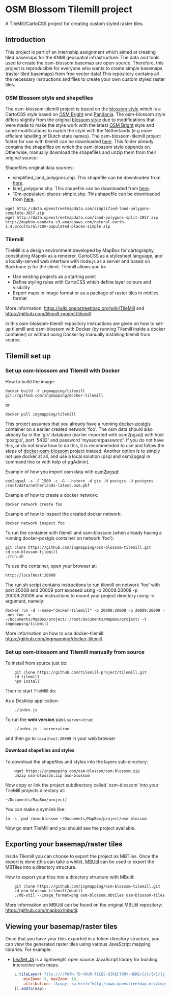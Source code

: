 # OSM Blossom Tilemill project

A TileMill/CartoCSS project for creating custom styled raster tiles. 

## Introduction  

This project is part of an internship assignment which aimed at creating tiled basemaps for the KNMI geospatial infrastructure. The data and tools used to create the osm-blossom basemap are open-source. Therefore, this project is reproducible for everyone who wants to create simple basemaps (raster tiled basemaps) from free vector data! This repository contains all the necessary instructions and files to create your own custom styled raster tiles. 

### OSM Blossom style and shapefiles
The osm-blossom-tilemill project is based on the [blossom style](https://github.com/stekhn/blossom) which is a CartoCSS style based on [OSM Bright](http://github.com/mapbox/osm-bright/) and [Pandonia](https://github.com/flickr/Pandonia). The osm-blossom style differs slightly from the original [blossom style](https://github.com/stekhn/blossom) due to modifications that were made to make the style work with the latest [OSM Bright](http://github.com/mapbox/osm-bright/) style and some modifications to match the style with the Netherlands (e.g more efficient labelling of Dutch state names). The osm-blossom-tilemill project folder for use with tilemill can be downloaded [here](https://ingmapping.com/osm-blossm/osm-blossom.zip). This folder already contains the shapefiles on which the osm-blossom style depends on. Otherwise, manually download the shapefiles and unzip them from their original source:

Shapefiles original data sources:
* simplified_land_polygons.shp. This shapefile can be downloaded from [here](http://data.openstreetmapdata.com/simplified-land-polygons-complete-3857.zip).
* land_polygons.shp. This shapefile can be downloaded from [here](http://data.openstreetmapdata.com/land-polygons-split-3857.zip).
* 10m-populated-places-simple.shp. This shapefile can be downloaded from [here](http://mapbox-geodata.s3.amazonaws.com/natural-earth-1.4.0/cultural/10m-populated-places-simple.zip).

```
wget http://data.openstreetmapdata.com/simplified-land-polygons-complete-3857.zip
wget http://data.openstreetmapdata.com/land-polygons-split-3857.zip
http://mapbox-geodata.s3.amazonaws.com/natural-earth-1.4.0/cultural/10m-populated-places-simple.zip

```

### Tilemill

TileMill is a design environment developed by MapBox for cartography, constituting Mapnik as a renderer, CartoCSS as a stylesheet language, and a locally-served web interface with node.js as a server and based on Backbone.js for the client. Tilemill allows you to:

* Use existing projects as a starting point 
* Define styling rules with CartoCSS which define layer colours and visibility
* Export maps in image format or as a package of raster tiles in mbtiles format

More information: https://wiki.openstreetmap.org/wiki/TileMill and https://github.com/tilemill-project/tilemill.

In this osm-blossom-tilemill repository instructions are given on how to set-up tilemill and osm-blossom with Docker (by running Tilemill inside a docker container) or without using Docker by manually installing tilemill from source.

## Tilemill set up

### Set up osm-blossom and Tilemill with Docker 

How to build the image:

```
docker build -t ingmapping/tilemill git://github.com/ingmapping/docker-tilemill
```

or 

```
docker pull ingmapping/tilemill
```

This project assumes that you already have a running [docker-postgis](https://www.github.com/ingmapping/docker-postgis/) container on a earlier created network 'foo'. The osm data should also already by in the 'gis' database (earlier imported with osm2pgsql) with host 'postgis', port '5432' and password 'mysecretpassword'. If you do not have this, or do not know how to do this, it is recommended to use and follow the steps of [docker-osm-blossom](https://www.github.com/ingmapping/docker-osm-blossom) project instead. Another option is to simply not use docker at all, and use a local solution (psql and osm2pgsql in command line or with help of pgAdmin).

Example of how you import osm data with [osm2pgsql](https://github.com/openstreetmap/osm2pgsql):

```
osm2pgsql -s -C 1500 -c -G --hstore -d gis -H postgis -U postgres /root/data/netherlands-latest.osm.pbf
```

Example of how to create a docker network:

```
docker network create foo
```

Example of how to inspect the created docker network:

```
docker network inspect foo
```

To run the container with tilemill and osm-blossom (when already having a running docker-postgis container on network 'foo'):

```
git clone https://github.com/ingmapping/osm-blossom-tilemill.git
cd osm-blossom-tilemill
./run.sh
```

To use the container, open your browser at:

```
http://localhost:20009
```

The run.sh script contains instructions to run tilemill on network 'foo' with port 20008 and 20009 port exposed using -p 20008:20008 -p 20009:20009 and instructions to mount your project directory using -v argument, namely:

```
docker run -d --name="docker-tilemill" -p 20008:20008 -p 20009:20009 --net foo -v ~/Documents/MapBox/project/:/root/Documents/MapBox/project/ -t ingmapping/tilemill
```

More information on how to use docker-tilemill: https://github.com/ingmapping/docker-tilemill. 

### Set up osm-blossom and Tilemill manually from source

To install from source just do:
```
    git clone https://github.com/tilemill-project/tilemill.git
    cd tilemill
    npm install
```
Then to start TileMill do:

As a Desktop application:
```
    ./index.js 
```
To run the **web version** pass `server=true`: 
```
    ./index.js --server=true
```
and then go to `localhost:20009` in your web browser

#### Download shapefiles and styles

To download the shapefiles and styles into the layers sub-directory:

```
    wget https://ingmapping.com/osm-blossom/osm-blossom.zip
    unzip osm-blossom.zip osm-blossom
```

Now copy or link the project subdirectory called 'osm-blossom' into
your TileMill projects directory at:

    ~/Documents/MapBox/project/

You can make a symlink like:

    ln -s `pwd`/osm-blossom ~/Documents/MapBox/project/osm-blossom

Now go start TileMill and you should see the project available.

## Exporting your basemap/raster tiles

Inside Tilemill you can choose to export the project as MBTiles. Once the export is done (this can take a while), [MBUtil](https://github.com/mapbox/mbutil) can be used to export the MBTiles into a directory structure.

How to export your tiles into a directory structure with MButil:

```
    git clone https://github.com/ingmapping/osm-blossom-tilemill.git
    cd osm-blossom-tilemill/mbutil
    ./mb-util --image_format=png osm-blossom.mbtiles osm-blossom-tiles
```
More information on MBUtil can be found on the original MBUtil repository: https://github.com/mapbox/mbutil. 

## Viewing your basemap/raster tiles

Once that you have your tiles exported in a folder directory structure, you can view the generated raster tiles using various JavaScript mapping libraries. For example:

* [Leaflet JS](https://leafletjs.com/) is a lightweight open source JavaScript library for building interactive web maps.

```js
	L.tileLayer('file:////PATH-TO-YOUR-TILES-DIRECTORY-HERE/{z}/{x}/{y}.png', {
		minZoom: 5, maxZoom: 16,
		attribution: '&copy; <a href="http://www.openstreetmap.org/copyright">OpenStreetMap</a> contributors | <a href="https://github.com/ingmapping/osm-blossom-tilemill/"> osm-blossom</a> project - <a href="https://www.ingmapping.com">ingmapping.com</a>'
	}).addTo(map);
```
